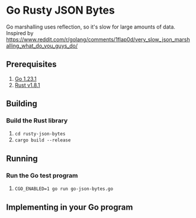 # Go Rusty JSON Bytes
Go marshalling uses reflection, so it's slow for large amounts of data. Inspired by https://www.reddit.com/r/golang/comments/1flap0d/very_slow_json_marshalling_what_do_you_guys_do/

## Prerequisites
1. [Go 1.23.1](https://go.dev/doc/install)
2. [Rust v1.8.1](https://www.rust-lang.org/tools/install)

## Building
### Build the Rust library
1. `cd rusty-json-bytes`
2. `cargo build --release`

## Running
### Run the Go test program
1. `CGO_ENABLED=1 go run go-json-bytes.go`

## Implementing in your Go program
